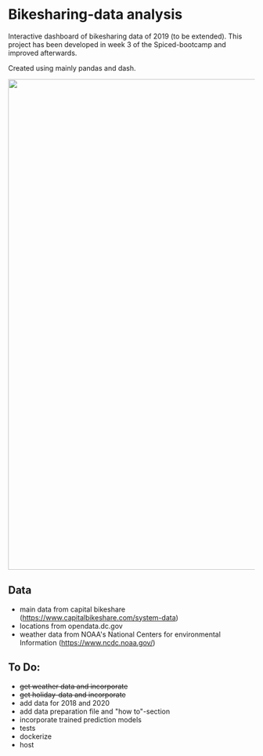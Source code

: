 # Bikesharing-data analysis

Interactive dashboard of bikesharing data of 2019 (to be extended).
This project has been developed in week 3 of the Spiced-bootcamp and improved afterwards.

Created using mainly pandas and dash.

<img src="dashboard.gif" width="1000"/>


## Data
- main data from capital bikeshare (https://www.capitalbikeshare.com/system-data)
- locations from opendata.dc.gov
- weather data from NOAA's National Centers for environmental Information (https://www.ncdc.noaa.gov/)


## To Do:
- ~~get weather data and incorporate~~
- ~~get holiday-data and incorporate~~
- add data for 2018 and 2020
- add data preparation file and "how to"-section
- incorporate trained prediction models
- tests
- dockerize
- host
